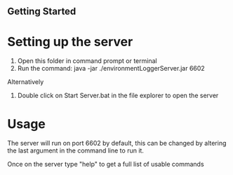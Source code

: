 ## Getting Started

# Setting up the server
1. Open this folder in command prompt or terminal
2. Run the command: java -jar ./environmentLoggerServer.jar 6602

Alternatively
1. Double click on Start Server.bat in the file explorer to open the server

# Usage
The server will run on port 6602 by default, this can be changed by altering the last argument in the command line to run it.

Once on the server type "help" to get a full list of usable commands